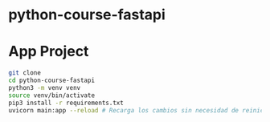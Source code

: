 # python-course-fastapi
# App Project

```sh
git clone
cd python-course-fastapi
python3 -m venv venv
source venv/bin/activate
pip3 install -r requirements.txt
uvicorn main:app --reload # Recarga los cambios sin necesidad de reiniciar el servidor uvicorn
```